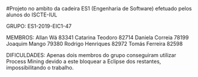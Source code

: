 #Projeto no ambito da cadeira ES1 (Engenharia de Software) efetuado pelos alunos do ISCTE-IUL

GRUPO: ES1-2019-EIC1-47

MEMBROS:
Allan Wá 83341
Catarina Teodoro 82714
Daniela Correia 78199
Joaquim Mango 79380
Rodrigo Henriques 82972
Tomás Ferreira 82598

DIFICULDADES:
Apenas dois membros do grupo conseguiram utilizar Process Mining devido a este bloquear a Eclipse dos restantes, impossibilitando o trabalho.
